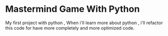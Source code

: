 # Mastermind Game With Python

My first project with python 
, When i'll learn more about python , i'll refactor this code for have more completely and more optimized code.

